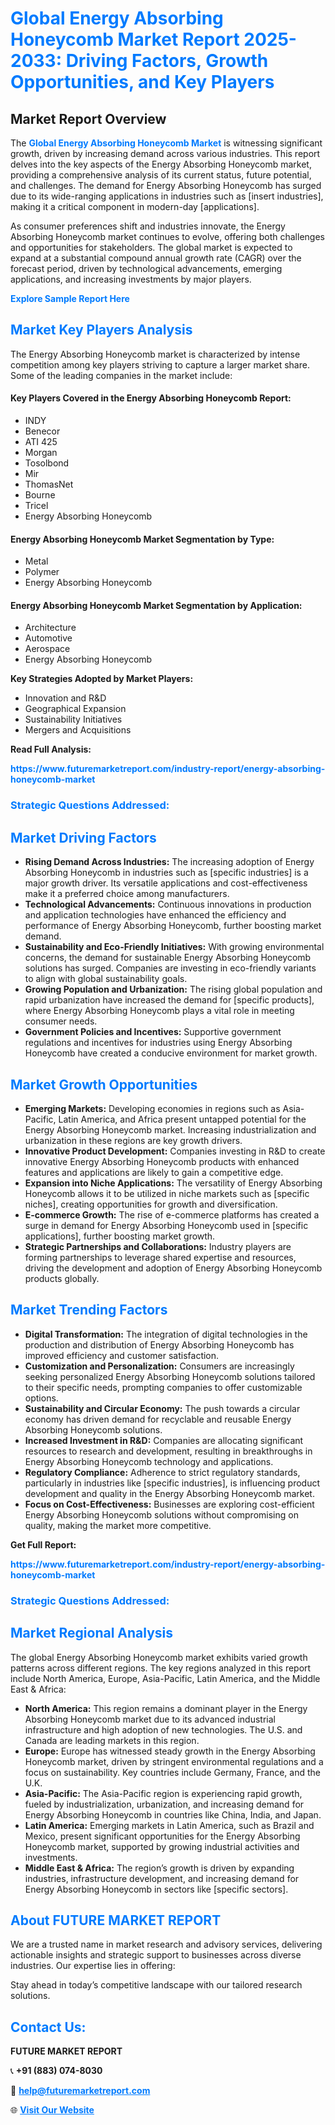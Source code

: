 <h1 style="color: #007BFF;">Global Energy Absorbing Honeycomb Market Report 2025-2033: Driving Factors, Growth Opportunities, and Key Players</h1>

<section id="overview">
<h2>Market Report Overview</h2>
<p>The <a href="https://www.futuremarketreport.com/industry-report/energy-absorbing-honeycomb-market" style="color: #007BFF; text-decoration: none;"><strong>Global Energy Absorbing Honeycomb Market</strong></a> is witnessing significant growth, driven by increasing demand across various industries. This report delves into the key aspects of the Energy Absorbing Honeycomb market, providing a comprehensive analysis of its current status, future potential, and challenges. The demand for Energy Absorbing Honeycomb has surged due to its wide-ranging applications in industries such as [insert industries], making it a critical component in modern-day [applications].</p>
<p>As consumer preferences shift and industries innovate, the Energy Absorbing Honeycomb market continues to evolve, offering both challenges and opportunities for stakeholders. The global market is expected to expand at a substantial compound annual growth rate (CAGR) over the forecast period, driven by technological advancements, emerging applications, and increasing investments by major players.</p>
</section>

<section id="overview">
<p><a href="https://www.futuremarketreport.com/request-sample/reportId=98528" style="color: #007BFF; text-decoration: none;"><strong>Explore Sample Report Here</strong></a></p>
</section>

<section id="key-players">
<h2 style="color: #007BFF;">Market Key Players Analysis</h2>
<p>The Energy Absorbing Honeycomb market is characterized by intense competition among key players striving to capture a larger market share. Some of the leading companies in the market include:</p>
<h4>Key Players Covered in the Energy Absorbing Honeycomb Report:</h4>
<ul><li>INDY</li><li>Benecor</li><li>ATI 425</li><li>Morgan</li><li>Tosolbond</li><li>Mir</li><li>ThomasNet</li><li>Bourne</li><li>Tricel</li><li>Energy Absorbing Honeycomb</li></ul>
<h4>Energy Absorbing Honeycomb Market Segmentation by Type:</h4>
<ul><li>Metal</li><li>Polymer</li><li>Energy Absorbing Honeycomb</li></ul>

<h4>Energy Absorbing Honeycomb Market Segmentation by Application:</h4>
<ul><li>Architecture</li><li>Automotive</li><li>Aerospace</li><li>Energy Absorbing Honeycomb</li></ul>
<p><strong>Key Strategies Adopted by Market Players:</strong></p>
<ul>
<li>Innovation and R&D</li>
<li>Geographical Expansion</li>
<li>Sustainability Initiatives</li>
<li>Mergers and Acquisitions</li>
</ul>
</section>

<section>
<p><strong>Read Full Analysis: </strong></p><a href="https://www.futuremarketreport.com/industry-report/energy-absorbing-honeycomb-market" style="color: #007BFF; text-decoration: none;"><strong>https://www.futuremarketreport.com/industry-report/energy-absorbing-honeycomb-market</strong></a>
<h3 style="color: #007BFF;">Strategic Questions Addressed:</h3>
</section>

<section id="driving-factors">
<h2 style="color: #007BFF;">Market Driving Factors</h2>
<ul>
<li><strong>Rising Demand Across Industries:</strong> The increasing adoption of Energy Absorbing Honeycomb in industries such as [specific industries] is a major growth driver. Its versatile applications and cost-effectiveness make it a preferred choice among manufacturers.</li>
<li><strong>Technological Advancements:</strong> Continuous innovations in production and application technologies have enhanced the efficiency and performance of Energy Absorbing Honeycomb, further boosting market demand.</li>
<li><strong>Sustainability and Eco-Friendly Initiatives:</strong> With growing environmental concerns, the demand for sustainable Energy Absorbing Honeycomb solutions has surged. Companies are investing in eco-friendly variants to align with global sustainability goals.</li>
<li><strong>Growing Population and Urbanization:</strong> The rising global population and rapid urbanization have increased the demand for [specific products], where Energy Absorbing Honeycomb plays a vital role in meeting consumer needs.</li>
<li><strong>Government Policies and Incentives:</strong> Supportive government regulations and incentives for industries using Energy Absorbing Honeycomb have created a conducive environment for market growth.</li>
</ul>
</section>

<section id="growth-opportunities">
<h2 style="color: #007BFF;">Market Growth Opportunities</h2>
<ul>
<li><strong>Emerging Markets:</strong> Developing economies in regions such as Asia-Pacific, Latin America, and Africa present untapped potential for the Energy Absorbing Honeycomb market. Increasing industrialization and urbanization in these regions are key growth drivers.</li>
<li><strong>Innovative Product Development:</strong> Companies investing in R&D to create innovative Energy Absorbing Honeycomb products with enhanced features and applications are likely to gain a competitive edge.</li>
<li><strong>Expansion into Niche Applications:</strong> The versatility of Energy Absorbing Honeycomb allows it to be utilized in niche markets such as [specific niches], creating opportunities for growth and diversification.</li>
<li><strong>E-commerce Growth:</strong> The rise of e-commerce platforms has created a surge in demand for Energy Absorbing Honeycomb used in [specific applications], further boosting market growth.</li>
<li><strong>Strategic Partnerships and Collaborations:</strong> Industry players are forming partnerships to leverage shared expertise and resources, driving the development and adoption of Energy Absorbing Honeycomb products globally.</li>
</ul>
</section>

<section id="trending-factors">
<h2 style="color: #007BFF;">Market Trending Factors</h2>
<ul>
<li><strong>Digital Transformation:</strong> The integration of digital technologies in the production and distribution of Energy Absorbing Honeycomb has improved efficiency and customer satisfaction.</li>
<li><strong>Customization and Personalization:</strong> Consumers are increasingly seeking personalized Energy Absorbing Honeycomb solutions tailored to their specific needs, prompting companies to offer customizable options.</li>
<li><strong>Sustainability and Circular Economy:</strong> The push towards a circular economy has driven demand for recyclable and reusable Energy Absorbing Honeycomb solutions.</li>
<li><strong>Increased Investment in R&D:</strong> Companies are allocating significant resources to research and development, resulting in breakthroughs in Energy Absorbing Honeycomb technology and applications.</li>
<li><strong>Regulatory Compliance:</strong> Adherence to strict regulatory standards, particularly in industries like [specific industries], is influencing product development and quality in the Energy Absorbing Honeycomb market.</li>
<li><strong>Focus on Cost-Effectiveness:</strong> Businesses are exploring cost-efficient Energy Absorbing Honeycomb solutions without compromising on quality, making the market more competitive.</li>
</ul>
</section>

<section>
<p><strong>Get Full Report: </strong></p><a href="https://www.futuremarketreport.com/industry-report/energy-absorbing-honeycomb-market" style="color: #007BFF; text-decoration: none;"><strong>https://www.futuremarketreport.com/industry-report/energy-absorbing-honeycomb-market</strong></a>
<h3 style="color: #007BFF;">Strategic Questions Addressed:</h3>
</section>


<section id="regional-analysis">
<h2 style="color: #007BFF;">Market Regional Analysis</h2>
<p>The global Energy Absorbing Honeycomb market exhibits varied growth patterns across different regions. The key regions analyzed in this report include North America, Europe, Asia-Pacific, Latin America, and the Middle East & Africa:</p>
<ul>
<li><strong>North America:</strong> This region remains a dominant player in the Energy Absorbing Honeycomb market due to its advanced industrial infrastructure and high adoption of new technologies. The U.S. and Canada are leading markets in this region.</li>
<li><strong>Europe:</strong> Europe has witnessed steady growth in the Energy Absorbing Honeycomb market, driven by stringent environmental regulations and a focus on sustainability. Key countries include Germany, France, and the U.K.</li>
<li><strong>Asia-Pacific:</strong> The Asia-Pacific region is experiencing rapid growth, fueled by industrialization, urbanization, and increasing demand for Energy Absorbing Honeycomb in countries like China, India, and Japan.</li>
<li><strong>Latin America:</strong> Emerging markets in Latin America, such as Brazil and Mexico, present significant opportunities for the Energy Absorbing Honeycomb market, supported by growing industrial activities and investments.</li>
<li><strong>Middle East & Africa:</strong> The region’s growth is driven by expanding industries, infrastructure development, and increasing demand for Energy Absorbing Honeycomb in sectors like [specific sectors].</li>
</ul>
</section>

<footer>
<h2 style="color: #007BFF;">About FUTURE MARKET REPORT</h2>
<p>We are a trusted name in market research and advisory services, delivering actionable insights and strategic support to businesses across diverse industries. Our expertise lies in offering:</p>

<p>Stay ahead in today’s competitive landscape with our tailored research solutions.</p>

<h2 style="color: #007BFF;">Contact Us:</h2>
<p><strong>FUTURE MARKET REPORT</strong></p>
<p>📞 <strong>+91 (883) 074-8030</strong></p>
<p>📧 <strong><a href="mailto:help@futuremarketreport.com" style="color: #007BFF;">help@futuremarketreport.com</a></strong></p>
<p>🌐 <strong><a href="https://www.futuremarketreport.com/" style="color: #007BFF;">Visit Our Website</a></strong></p>
</footer>